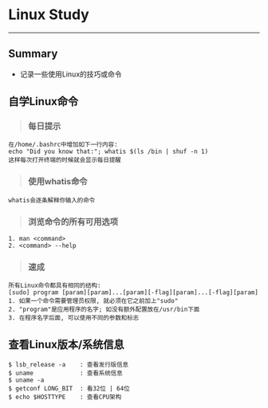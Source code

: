 # **Linux Study**
***



## **Summary**
 * 记录一些使用Linux的技巧或命令



## **自学Linux命令**
> ### **每日提示**
    在/home/.bashrc中增加如下一行内容:
    echo "Did you know that:"; whatis $(ls /bin | shuf -n 1)
    这样每次打开终端的时候就会显示每日提醒
> ### **使用whatis命令**
    whatis会逐条解释你输入的命令
> ### **浏览命令的所有可用选项**
    1. man <command>
    2. <command> --help
> ### **速成**
    所有Linux命令都具有相同的结构:
    [sudo] program [param][param]...[param][-flag][param]...[-flag][param]
    1. 如果一个命令需要管理员权限, 就必须在它之前加上"sudo"
    2. "program"是应用程序的名字; 如没有额外配置放在/usr/bin下面
    3. 在程序名字后面, 可以使用不同的参数和标志



## **查看Linux版本/系统信息**
    $ lsb_release -a    : 查看发行版信息
    $ uname             : 查看系统信息
    $ uname -a
    $ getconf LONG_BIT  : 看32位 | 64位
    $ echo $HOSTTYPE    : 查看CPU架构
